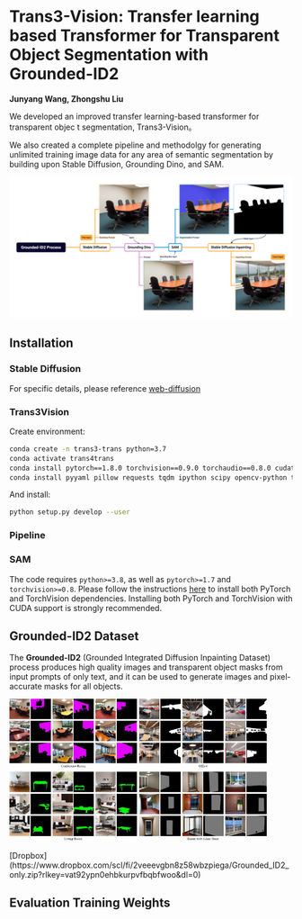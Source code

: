 # Trans3-Vision: Transfer learning based Transformer for Transparent Object Segmentation with Grounded-ID2
**Junyang Wang, Zhongshu Liu**

We developed an improved transfer learning-based transformer for transparent objec t segmentation, Trans3-Vision。

We also created a complete pipeline and methodolgy for generating unlimited training image data for any area of semantic segmentation by building upon Stable Diffusion, Grounding Dino, and SAM.


![Grounded-ID2 Process and Design](./assets/Grounded-ID2_Process.png)



## 

## Installation

### Stable Diffusion
For specific details, please reference [web-diffusion]()

### Trans3Vision
Create environment:

```bash
conda create -n trans3-trans python=3.7
conda activate trans4trans
conda install pytorch==1.8.0 torchvision==0.9.0 torchaudio==0.8.0 cudatoolkit=11.1 -c pytorch -c conda-forge
conda install pyyaml pillow requests tqdm ipython scipy opencv-python thop tabulate
```

And install:

```bash
python setup.py develop --user
```

### Pipeline

### SAM
The code requires `python>=3.8`, as well as `pytorch>=1.7` and `torchvision>=0.8`. Please follow the instructions [here](https://pytorch.org/get-started/locally/) to install both PyTorch and TorchVision dependencies. Installing both PyTorch and TorchVision with CUDA support is strongly recommended.

## Grounded-ID2 Dataset
The **Grounded-ID2** (Grounded Integrated Diffusion Inpainting Dataset) process produces high quality images and transparent object masks from input prompts of only text, and it can be used to generate images and pixel-accurate masks for all objects.

<p float="left">
  <img src="assets/Conference_livingroom.jpg" width="45%" />
  <img src="assets/Office_glassdoor.jpg" width="45%" />
</p>
[Dropbox](https://www.dropbox.com/scl/fi/2veeevgbn8z58wbzpiega/Grounded_ID2_only.zip?rlkey=vat92ypn0ehbkurpvfbqbfwoo&dl=0)

## Evaluation Training Weights